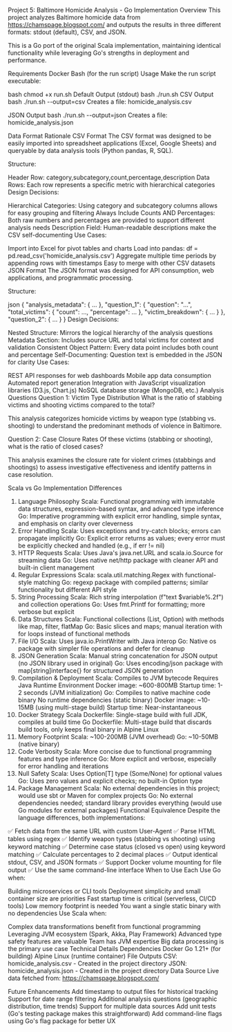 Project 5: Baltimore Homicide Analysis - Go Implementation
Overview
This project analyzes Baltimore homicide data from https://chamspage.blogspot.com/ and outputs the results in three different formats: stdout (default), CSV, and JSON.

This is a Go port of the original Scala implementation, maintaining identical functionality while leveraging Go's strengths in deployment and performance.

Requirements
Docker
Bash (for the run script)
Usage
Make the run script executable:

bash
chmod +x run.sh
Default Output (stdout)
bash
./run.sh
CSV Output
bash
./run.sh --output=csv
Creates a file: homicide_analysis.csv

JSON Output
bash
./run.sh --output=json
Creates a file: homicide_analysis.json

Data Format Rationale
CSV Format
The CSV format was designed to be easily imported into spreadsheet applications (Excel, Google Sheets) and queryable by data analysis tools (Python pandas, R, SQL).

Structure:

Header Row: category,subcategory,count,percentage,description
Data Rows: Each row represents a specific metric with hierarchical categories
Design Decisions:

Hierarchical Categories: Using category and subcategory columns allows for easy grouping and filtering
Always Include Counts AND Percentages: Both raw numbers and percentages are provided to support different analysis needs
Description Field: Human-readable descriptions make the CSV self-documenting
Use Cases:

Import into Excel for pivot tables and charts
Load into pandas: df = pd.read_csv('homicide_analysis.csv')
Aggregate multiple time periods by appending rows with timestamps
Easy to merge with other CSV datasets
JSON Format
The JSON format was designed for API consumption, web applications, and programmatic processing.

Structure:

json
{
  "analysis_metadata": { ... },
  "question_1": {
    "question": "...",
    "total_victims": { "count": ..., "percentage": ... },
    "victim_breakdown": { ... }
  },
  "question_2": { ... }
}
Design Decisions:

Nested Structure: Mirrors the logical hierarchy of the analysis questions
Metadata Section: Includes source URL and total victims for context and validation
Consistent Object Pattern: Every data point includes both count and percentage
Self-Documenting: Question text is embedded in the JSON for clarity
Use Cases:

REST API responses for web dashboards
Mobile app data consumption
Automated report generation
Integration with JavaScript visualization libraries (D3.js, Chart.js)
NoSQL database storage (MongoDB, etc.)
Analysis Questions
Question 1: Victim Type Distribution
What is the ratio of stabbing victims and shooting victims compared to the total?

This analysis categorizes homicide victims by weapon type (stabbing vs. shooting) to understand the predominant methods of violence in Baltimore.

Question 2: Case Closure Rates
Of these victims (stabbing or shooting), what is the ratio of closed cases?

This analysis examines the closure rate for violent crimes (stabbings and shootings) to assess investigative effectiveness and identify patterns in case resolution.

Scala vs Go Implementation Differences
1. Language Philosophy
Scala: Functional programming with immutable data structures, expression-based syntax, and advanced type inference
Go: Imperative programming with explicit error handling, simple syntax, and emphasis on clarity over cleverness
2. Error Handling
Scala: Uses exceptions and try-catch blocks; errors can propagate implicitly
Go: Explicit error returns as values; every error must be explicitly checked and handled (e.g., if err != nil)
3. HTTP Requests
Scala: Uses Java's java.net.URL and scala.io.Source for streaming data
Go: Uses native net/http package with cleaner API and built-in client management
4. Regular Expressions
Scala: scala.util.matching.Regex with functional-style matching
Go: regexp package with compiled patterns; similar functionality but different API style
5. String Processing
Scala: Rich string interpolation (f"text $variable%.2f") and collection operations
Go: Uses fmt.Printf for formatting; more verbose but explicit
6. Data Structures
Scala: Functional collections (List, Option) with methods like map, filter, flatMap
Go: Basic slices and maps; manual iteration with for loops instead of functional methods
7. File I/O
Scala: Uses java.io.PrintWriter with Java interop
Go: Native os package with simpler file operations and defer for cleanup
8. JSON Generation
Scala: Manual string concatenation for JSON output (no JSON library used in original)
Go: Uses encoding/json package with map[string]interface{} for structured JSON generation
9. Compilation & Deployment
Scala:
Compiles to JVM bytecode
Requires Java Runtime Environment
Docker image: ~600-800MB
Startup time: 1-2 seconds (JVM initialization)
Go:
Compiles to native machine code binary
No runtime dependencies (static binary)
Docker image: ~10-15MB (using multi-stage build)
Startup time: Near-instantaneous
10. Docker Strategy
Scala Dockerfile: Single-stage build with full JDK, compiles at build time
Go Dockerfile: Multi-stage build that discards build tools, only keeps final binary in Alpine Linux
11. Memory Footprint
Scala: ~100-200MB (JVM overhead)
Go: ~10-50MB (native binary)
12. Code Verbosity
Scala: More concise due to functional programming features and type inference
Go: More explicit and verbose, especially for error handling and iterations
13. Null Safety
Scala: Uses Option[T] type (Some/None) for optional values
Go: Uses zero values and explicit checks; no built-in Option type
14. Package Management
Scala: No external dependencies in this project; would use sbt or Maven for complex projects
Go: No external dependencies needed; standard library provides everything (would use Go modules for external packages)
Functional Equivalence
Despite the language differences, both implementations:

✅ Fetch data from the same URL with custom User-Agent
✅ Parse HTML tables using regex
✅ Identify weapon types (stabbing vs shooting) using keyword matching
✅ Determine case status (closed vs open) using keyword matching
✅ Calculate percentages to 2 decimal places
✅ Output identical stdout, CSV, and JSON formats
✅ Support Docker volume mounting for file output
✅ Use the same command-line interface
When to Use Each
Use Go when:

Building microservices or CLI tools
Deployment simplicity and small container size are priorities
Fast startup time is critical (serverless, CI/CD tools)
Low memory footprint is needed
You want a single static binary with no dependencies
Use Scala when:

Complex data transformations benefit from functional programming
Leveraging JVM ecosystem (Spark, Akka, Play Framework)
Advanced type safety features are valuable
Team has JVM expertise
Big data processing is the primary use case
Technical Details
Dependencies
Docker
Go 1.21+ (for building)
Alpine Linux (runtime container)
File Outputs
CSV: homicide_analysis.csv - Created in the project directory
JSON: homicide_analysis.json - Created in the project directory
Data Source
Live data fetched from: https://chamspage.blogspot.com/

Future Enhancements
Add timestamp to output files for historical tracking
Support for date range filtering
Additional analysis questions (geographic distribution, time trends)
Support for multiple data sources
Add unit tests (Go's testing package makes this straightforward)
Add command-line flags using Go's flag package for better UX
